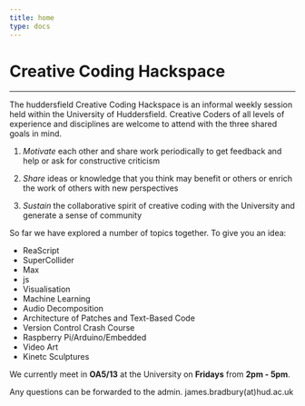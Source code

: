 ```yaml
---
title: home
type: docs
---
```


# Creative Coding Hackspace
--- 
The huddersfield Creative Coding Hackspace is an informal weekly session held within the University of Huddersfield. Creative Coders of all levels of experience and disciplines are welcome to attend with the three shared goals in mind.

1. _Motivate_ each other and share work periodically to get feedback and help or ask for constructive criticism

2. _Share_ ideas or knowledge that you think may benefit or others or enrich the work of others with new perspectives

3. _Sustain_ the collaborative spirit of creative coding with the University and generate a sense of community

So far we have explored a number of topics together. To give you an idea:

- ReaScript
- SuperCollider
- Max
- js
- Visualisation
- Machine Learning
- Audio Decomposition
- Architecture of Patches and Text-Based Code
- Version Control Crash Course
- Raspberry Pi/Arduino/Embedded
- Video Art
- Kinetc Sculptures

We currently meet in **OA5/13** at the University on **Fridays** from **2pm - 5pm**. 

Any questions can be forwarded to the admin. james.bradbury(at)hud.ac.uk


